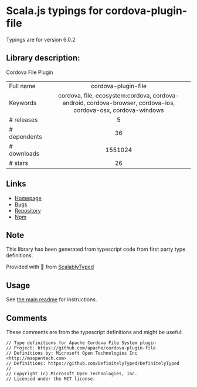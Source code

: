 
# Scala.js typings for cordova-plugin-file

Typings are for version 6.0.2

## Library description:
Cordova File Plugin

|                    |                 |
| ------------------ | :-------------: |
| Full name          | cordova-plugin-file |
| Keywords           | cordova, file, ecosystem:cordova, cordova-android, cordova-browser, cordova-ios, cordova-osx, cordova-windows |
| # releases         | 5 |
| # dependents       | 36 |
| # downloads        | 1551024 |
| # stars            | 26 |

## Links
- [Homepage](https://github.com/apache/cordova-plugin-file#readme)
- [Bugs](https://issues.apache.org/jira/browse/CB)
- [Repository](https://github.com/apache/cordova-plugin-file)
- [Npm](https://www.npmjs.com/package/cordova-plugin-file)
    


## Note
This library has been generated from typescript code from first party type definitions.

Provided with :purple_heart: from [ScalablyTyped](https://github.com/oyvindberg/ScalablyTyped)

## Usage
See [the main readme](../../readme.md) for instructions.

## Comments

These comments are from the typescript definitions and might be useful:
```
// Type definitions for Apache Cordova File System plugin
// Project: https://github.com/apache/cordova-plugin-file
// Definitions by: Microsoft Open Technologies Inc <http://msopentech.com>
// Definitions: https://github.com/DefinitelyTyped/DefinitelyTyped
//
// Copyright (c) Microsoft Open Technologies, Inc.
// Licensed under the MIT license.

```

